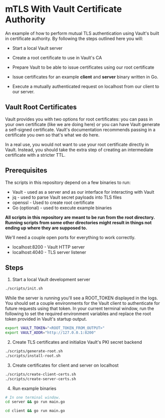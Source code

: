 # mTLS With Vault Certificate Authority

An example of how to perform mutual TLS authentication using Vault's built in
certificate authority. By following the steps outlined here you will:
  * Start a local Vault server

  * Create a root certificate to use in Vault's CA

  * Prepare Vault to be able to issue certificates using our root certificate

  * Issue certificates for an example **client** and **server** binary written in
    Go.

  * Execute a mutually authenticated request on localhost from our client to our
    server.

## Vault Root Certificates

Vault provides you with two options for root certificates: you can pass in your
own certificate (like we are doing here) or you can have Vault generate a self-signed
certificate. Vault's documentation recommends passing in a certificate you own
so that's what we do here.

In a real use, you would not want to use your root certificate directly in Vault.
Instead, you should take the extra step of creating an intermediate certificate
with a stricter TTL.

## Prerequisites

The scripts in this repository depend on a few binaries to run:

  * Vault - used as a server and as our interface for interacting with Vault
  * jq - used to parse Vault secret payloads into TLS files
  * openssl - Used to create root certificate
  * Go (optional) - used to execute example binaries

**All scripts in this repository are meant to be run from the root directory. Running
  scripts from some other directories might result in things not ending up where they
  are supposed to.**

We'll need a couple open ports for everything to work correctly.

  * localhost:8200 - Vault HTTP server
  * localhost:4040 - TLS server listener

## Steps


1. Start a local Vault development server
```bash
./scripts/init.sh
```

While the server is running you'll see a ROOT_TOKEN displayed in the logs. You
should set a couple environments for the Vault client to authenticate for future
requests using that token. In your current terminal window, run the following to
set the required environment variables and replace the root token provided in
Vault's startup output.

```bash
export VAULT_TOKEN="<ROOT_TOKEN_FROM_OUTPUT>"
export VAULT_ADDR="http://127.0.0.1:8200"
```

2. Create TLS certificates and initialize Vault's PKI secret backend
```bash
./scripts/generate-root.sh
./scripts/install-root.sh
```

3. Create certificates for client and server on localhost
```bash
./scripts/create-client-certs.sh
./scripts/create-server-certs.sh
```

4. Run example binaries
```bash
# In one terminal window.
cd server && go run main.go

cd client && go run main.go
```
